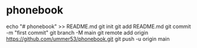 # phonebook
echo "# phonebook" >> README.md
git init
git add README.md
git commit -m "first commit"
git branch -M main
git remote add origin https://github.com/ummer53/phonebook.git
git push -u origin main
